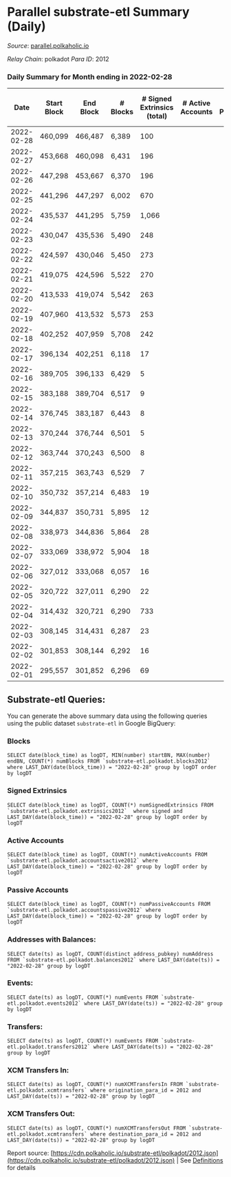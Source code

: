 # Parallel substrate-etl Summary (Daily)

_Source_: [parallel.polkaholic.io](https://parallel.polkaholic.io)

*Relay Chain*: polkadot
*Para ID*: 2012



### Daily Summary for Month ending in 2022-02-28


| Date | Start Block | End Block | # Blocks | # Signed Extrinsics (total) | # Active Accounts | # Passive | # New | # Addresses with Balances | # Events | # Transfers | # XCM Transfers In | # XCM Transfers Out | Issues | 
| ---- | ----------- | --------- | -------- | --------------------------- | ----------------- | --------- | ----- | ------------------------- | -------- | ----------- | ------------------ | ------------------- | ------ |
| 2022-02-28 | 460,099 | 466,487 | 6,389 | 100 |  |  |  | 34,447 | 13,183 |   |   |   |  |
| 2022-02-27 | 453,668 | 460,098 | 6,431 | 196 |  |  |  | 34,447 | 13,643 | 1 ($0.76) |   |   |  |
| 2022-02-26 | 447,298 | 453,667 | 6,370 | 196 |  |  |  | 34,446 | 13,523 |   |   |   |  |
| 2022-02-25 | 441,296 | 447,297 | 6,002 | 670 |  |  |  | 34,446 | 28,887 |   |   |   |  |
| 2022-02-24 | 435,537 | 441,295 | 5,759 | 1,066 |  |  |  | 32,761 | 36,979 | 1 ($1.34) |   |   |  |
| 2022-02-23 | 430,047 | 435,536 | 5,490 | 248 |  |  |  | 29,733 | 11,974 |   |   |   |  |
| 2022-02-22 | 424,597 | 430,046 | 5,450 | 273 |  |  |  | 29,733 | 11,987 |   |   |   |  |
| 2022-02-21 | 419,075 | 424,596 | 5,522 | 270 |  |  |  | 29,733 | 12,126 |   |   |   |  |
| 2022-02-20 | 413,533 | 419,074 | 5,542 | 263 |  |  |  | 29,733 | 12,139 |   |   |   |  |
| 2022-02-19 | 407,960 | 413,532 | 5,573 | 253 |  |  |  | 29,733 | 12,155 |   |   |   |  |
| 2022-02-18 | 402,252 | 407,959 | 5,708 | 242 |  |  |  | 29,733 | 12,389 |   |   |   |  |
| 2022-02-17 | 396,134 | 402,251 | 6,118 | 17 |  |  |  | 29,733 | 12,299 |   |   |   |  |
| 2022-02-16 | 389,705 | 396,133 | 6,429 | 5 |  |  |  | 29,733 | 12,882 |   |   |   |  |
| 2022-02-15 | 383,188 | 389,704 | 6,517 | 9 |  |  |  | 29,733 | 13,075 |   |   |   |  |
| 2022-02-14 | 376,745 | 383,187 | 6,443 | 8 |  |  |  | 29,733 | 12,922 |   |   |   |  |
| 2022-02-13 | 370,244 | 376,744 | 6,501 | 5 |  |  |  | 29,733 | 13,028 |   |   |   |  |
| 2022-02-12 | 363,744 | 370,243 | 6,500 | 8 |  |  |  | 29,733 | 13,037 |   |   |   |  |
| 2022-02-11 | 357,215 | 363,743 | 6,529 | 7 |  |  |  | 29,733 | 13,092 |   |   |   |  |
| 2022-02-10 | 350,732 | 357,214 | 6,483 | 19 |  |  |  |  | 13,042 |   |   |   |  |
| 2022-02-09 | 344,837 | 350,731 | 5,895 | 12 |  |  |  | 29,733 | 11,840 |   |   |   |  |
| 2022-02-08 | 338,973 | 344,836 | 5,864 | 28 |  |  |  | 29,733 | 11,835 |   |   |   |  |
| 2022-02-07 | 333,069 | 338,972 | 5,904 | 18 |  |  |  | 29,733 | 11,882 |   |   |   |  |
| 2022-02-06 | 327,012 | 333,068 | 6,057 | 16 |  |  |  | 29,733 | 12,173 |   |   |   |  |
| 2022-02-05 | 320,722 | 327,011 | 6,290 | 22 |  |  |  | 29,733 | 12,660 |   |   |   |  |
| 2022-02-04 | 314,432 | 320,721 | 6,290 | 733 |  |  |  | 29,733 | 89,619 | 14,323 ($1,365,753.86) |   |   |  |
| 2022-02-03 | 308,145 | 314,431 | 6,287 | 23 |  |  |  | 29,475 | 12,663 | 1 ($1,407,313.06) |   |   |  |
| 2022-02-02 | 301,853 | 308,144 | 6,292 | 16 |  |  |  | 29,475 | 12,644 |   |   |   |  |
| 2022-02-01 | 295,557 | 301,852 | 6,296 | 69 |  |  |  |  | 12,848 | 15 ($370,535.85) |   |   |  |

## Substrate-etl Queries:
You can generate the above summary data using the following queries using the public dataset `substrate-etl` in Google BigQuery:


### Blocks
```
SELECT date(block_time) as logDT, MIN(number) startBN, MAX(number) endBN, COUNT(*) numBlocks FROM `substrate-etl.polkadot.blocks2012`  where LAST_DAY(date(block_time)) = "2022-02-28" group by logDT order by logDT
```


### Signed Extrinsics
```
SELECT date(block_time) as logDT, COUNT(*) numSignedExtrinsics FROM `substrate-etl.polkadot.extrinsics2012`  where signed and LAST_DAY(date(block_time)) = "2022-02-28" group by logDT order by logDT
```


### Active Accounts
```
SELECT date(block_time) as logDT, COUNT(*) numActiveAccounts FROM `substrate-etl.polkadot.accountsactive2012` where LAST_DAY(date(block_time)) = "2022-02-28" group by logDT order by logDT
```


### Passive Accounts
```
SELECT date(block_time) as logDT, COUNT(*) numPassiveAccounts FROM `substrate-etl.polkadot.accountspassive2012` where LAST_DAY(date(block_time)) = "2022-02-28" group by logDT order by logDT
```


### Addresses with Balances:
```
SELECT date(ts) as logDT, COUNT(distinct address_pubkey) numAddress FROM `substrate-etl.polkadot.balances2012` where LAST_DAY(date(ts)) = "2022-02-28" group by logDT
```


### Events:
```
SELECT date(ts) as logDT, COUNT(*) numEvents FROM `substrate-etl.polkadot.events2012` where LAST_DAY(date(ts)) = "2022-02-28" group by logDT
```


### Transfers:
```
SELECT date(ts) as logDT, COUNT(*) numEvents FROM `substrate-etl.polkadot.transfers2012` where LAST_DAY(date(ts)) = "2022-02-28" group by logDT
```


### XCM Transfers In:
```
SELECT date(ts) as logDT, COUNT(*) numXCMTransfersIn FROM `substrate-etl.polkadot.xcmtransfers` where origination_para_id = 2012 and LAST_DAY(date(ts)) = "2022-02-28" group by logDT
```


### XCM Transfers Out:
```
SELECT date(ts) as logDT, COUNT(*) numXCMTransfersOut FROM `substrate-etl.polkadot.xcmtransfers` where destination_para_id = 2012 and LAST_DAY(date(ts)) = "2022-02-28" group by logDT
```



Report source: [https://cdn.polkaholic.io/substrate-etl/polkadot/2012.json](https://cdn.polkaholic.io/substrate-etl/polkadot/2012.json) | See [Definitions](/DEFINITIONS.md) for details
